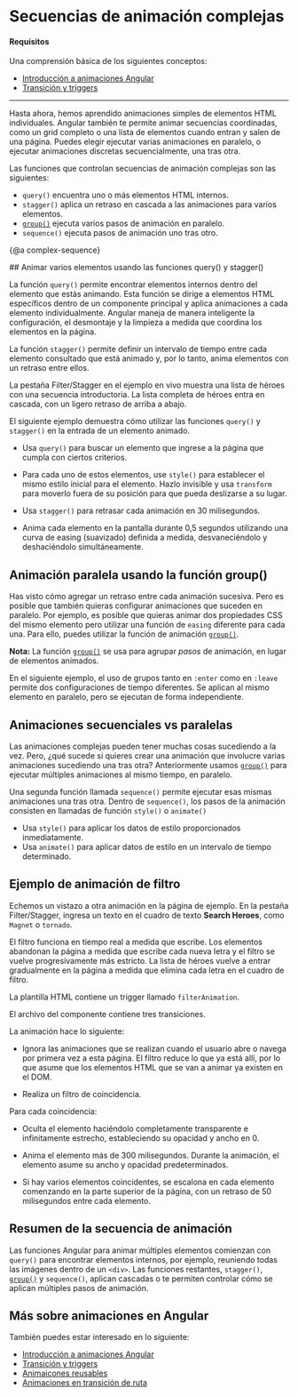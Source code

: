 # Secuencias de animación complejas

#### Requisitos

Una comprensión básica de los siguientes conceptos:

- [Introducción a animaciones Angular](guide/animations)
- [Transición y triggers](guide/transition-and-triggers)

<hr>

Hasta ahora, hemos aprendido animaciones simples de elementos HTML individuales. Angular también te permite animar secuencias coordinadas, como un grid completo o una lista de elementos cuando entran y salen de una página. Puedes elegir ejecutar varias animaciones en paralelo, o ejecutar animaciones discretas secuencialmente, una tras otra.

Las funciones que controlan secuencias de animación complejas son las siguientes:

- `query()` encuentra uno o más elementos HTML internos.
- `stagger()` aplica un retraso en cascada a las animaciones para varios elementos.
- [`group()`](api/animations/group) ejecuta varios pasos de animación en paralelo.
- `sequence()` ejecuta pasos de animación uno tras otro.

{@a complex-sequence}

## Animar varios elementos usando las funciones query() y stagger()

La función `query()` permite encontrar elementos internos dentro del elemento que estás animando. Esta función se dirige a elementos HTML específicos dentro de un componente principal y aplica animaciones a cada elemento individualmente. Angular maneja de manera inteligente la configuración, el desmontaje y la limpieza a medida que coordina los elementos en la página.

La función `stagger()` permite definir un intervalo de tiempo entre cada elemento consultado que está animado y, por lo tanto, anima elementos con un retraso entre ellos.

La pestaña Filter/Stagger en el ejemplo en vivo muestra una lista de héroes con una secuencia introductoria. La lista completa de héroes entra en cascada, con un ligero retraso de arriba a abajo.

El siguiente ejemplo demuestra cómo utilizar las funciones `query()` y `stagger()` en la entrada de un elemento animado.

- Usa `query()` para buscar un elemento que ingrese a la página que cumpla con ciertos criterios.

- Para cada uno de estos elementos, use `style()` para establecer el mismo estilo inicial para el elemento. Hazlo invisible y usa `transform` para moverlo fuera de su posición para que pueda deslizarse a su lugar.

- Usa `stagger()` para retrasar cada animación en 30 milisegundos.

- Anima cada elemento en la pantalla durante 0,5 segundos utilizando una curva de easing (suavizado) definida a medida, desvaneciéndolo y deshaciéndolo simultáneamente.

<code-example path="animations/src/app/hero-list-page.component.ts" header="src/app/hero-list-page.component.ts" region="page-animations" language="typescript"></code-example>

## Animación paralela usando la función group()

Has visto cómo agregar un retraso entre cada animación sucesiva. Pero es posible que también quieras configurar animaciones que suceden en paralelo. Por ejemplo, es posible que quieras animar dos propiedades CSS del mismo elemento pero utilizar una función de `easing` diferente para cada una. Para ello, puedes utilizar la función de animación [`group()`](api/animations/group).

<div class="alert is-helpful">

**Nota:** La función [`group()`](api/animations/group) se usa para agrupar _pasos_ de animación, en lugar de elementos animados.

</div>

En el siguiente ejemplo, el uso de grupos tanto en `:enter` como en `:leave` permite dos configuraciones de tiempo diferentes. Se aplican al mismo elemento en paralelo, pero se ejecutan de forma independiente.

<code-example path="animations/src/app/hero-list-groups.component.ts" region="animationdef" header="src/app/hero-list-groups.component.ts (excerpt)" language="typescript"></code-example>

## Animaciones secuenciales vs paralelas

Las animaciones complejas pueden tener muchas cosas sucediendo a la vez. Pero, ¿qué sucede si quieres crear una animación que involucre varias animaciones sucediendo una tras otra? Anteriormente usamos [`group()`](api/animations/group) para ejecutar múltiples animaciones al mismo tiempo, en paralelo.

Una segunda función llamada `sequence()` permite ejecutar esas mismas animaciones una tras otra. Dentro de `sequence()`, los pasos de la animación consisten en llamadas de función `style()` o `animate()`

- Usa `style()` para aplicar los datos de estilo proporcionados inmediatamente.
- Usa `animate()` para aplicar datos de estilo en un intervalo de tiempo determinado.

## Ejemplo de animación de filtro

Echemos un vistazo a otra animación en la página de ejemplo. En la pestaña Filter/Stagger, ingresa un texto en el cuadro de texto **Search Heroes**, como `Magnet` o `tornado`.

El filtro funciona en tiempo real a medida que escribe. Los elementos abandonan la página a medida que escribe cada nueva letra y el filtro se vuelve progresivamente más estricto. La lista de héroes vuelve a entrar gradualmente en la página a medida que elimina cada letra en el cuadro de filtro.

La plantilla HTML contiene un trigger llamado `filterAnimation`.

<code-example path="animations/src/app/hero-list-page.component.html" header="src/app/hero-list-page.component.html" region="filter-animations"></code-example>

El archivo del componente contiene tres transiciones.

<code-example path="animations/src/app/hero-list-page.component.ts" header="src/app/hero-list-page.component.ts" region="filter-animations" language="typescript"></code-example>

La animación hace lo siguiente:

- Ignora las animaciones que se realizan cuando el usuario abre o navega por primera vez a esta página. El filtro reduce lo que ya está allí, por lo que asume que los elementos HTML que se van a animar ya existen en el DOM.

- Realiza un filtro de coincidencia.

Para cada coincidencia:

- Oculta el elemento haciéndolo completamente transparente e infinitamente estrecho, estableciendo su opacidad y ancho en 0.

- Anima el elemento más de 300 milisegundos. Durante la animación, el elemento asume su ancho y opacidad predeterminados.

- Si hay varios elementos coincidentes, se escalona en cada elemento comenzando en la parte superior de la página, con un retraso de 50 milisegundos entre cada elemento.

## Resumen de la secuencia de animación

Las funciones Angular para animar múltiples elementos comienzan con `query()` para encontrar elementos internos, por ejemplo, reuniendo todas las imágenes dentro de un `<div>`. Las funciones restantes, `stagger()`, [`group()`](api/animations/group) y `sequence()`, aplican cascadas o te permiten controlar cómo se aplican múltiples pasos de animación.

## Más sobre animaciones en Angular

También puedes estar interesado en lo siguiente:

- [Introducción a animaciones Angular](guide/animations)
- [Transición y triggers](guide/transition-and-triggers)
- [Animaicones reusables](guide/reusable-animations)
- [Animaciones en transición de ruta](guide/route-animations)
